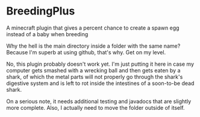 # BreedingPlus
A minecraft plugin that gives a percent chance to create a spawn egg instead of a baby when breeding

Why the hell is the main directory inside a folder with the same name? Because I'm superb at using github, that's why. Get on my level. 

No, this plugin probably doesn't work yet. I'm just putting it here in case my computer gets smashed with a wrecking ball and then gets eaten by a shark, of which the metal parts will not properly go through the shark's digestive system and is left to rot inside the intestines of a soon-to-be dead shark.

On a serious note, it needs additional testing and javadocs that are slightly more complete. Also, I actually need to move the folder outside of itself.
